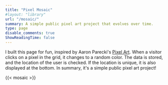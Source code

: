```yaml
---
title: "Pixel Mosaic"
#layout: "library"
url: "/mosaic/"
summary: A simple public pixel art project that evolves over time.
type: page
disable_comments: true
ShowReadingTime: false
---
```


I built this page for fun, inspired by Aaron Parecki's [Pixel Art](https://aaronparecki.com/2018/01/21/11/pixel-art). When a visitor clicks on a pixel in the grid, it changes to a random color. The data is stored, and the location of the user is checked. If the location is unique, it is also displayed at the bottom. In summary, it's a simple public pixel art project!


{{< mosaic >}}



